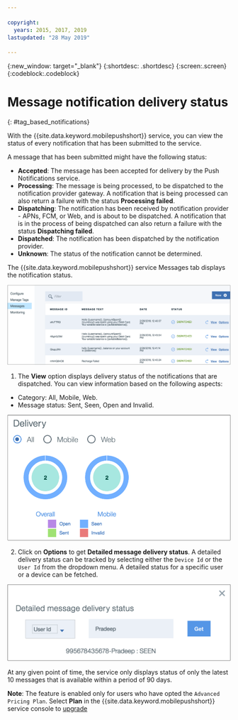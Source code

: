 ```yaml
---

copyright:
  years: 2015, 2017, 2019
lastupdated: "28 May 2019"

---
```


{:new_window: target="_blank"}
{:shortdesc: .shortdesc}
{:screen:.screen}
{:codeblock:.codeblock}

# Message notification delivery status
{: #tag_based_notifications}

With the {{site.data.keyword.mobilepushshort}} service, you can view the status of every notification that has been submitted to the service. 

A message that has been submitted might have the following status:

- **Accepted**: The message has been accepted for delivery by the Push Notifications service.
- **Processing**: The message is being processed, to be dispatched to the notification provider gateway. A notification that is being processed can also return a failure with the status **Processing failed**.
- **Dispatching**: The notification has been received by notification provider - APNs, FCM, or Web, and is about to be dispatched. A notification that is in the process of being dispatched can also return a failure with the status **Dispatching failed**.
- **Dispatched**: The notification has been dispatched by the notification provider.
- **Unknown**: The status of the notification cannot be determined.

The {{site.data.keyword.mobilepushshort}} service Messages tab displays the notification status.

![notifications status](images/notification_status_new.png)

1. The **View** option displays delivery status of the notifications that are dispatched. You can view information based on the following aspects:

 - Category: All, Mobile, Web<!---and HTTP--->.
 - Message status: Sent, Seen, Open and Invalid. 

![notifications status](images/message_delivery_status_new.png)

2. Click on **Options** to get **Detailed message delivery status**.  A detailed delivery status can be tracked by selecting either the `Device Id` or the `User Id` from the dropdown menu. A detailed status for a specific user or a device can be fetched.

![detailed status](images/detailed_message_delivery.png)


At any given point of time, the service only displays status of only the latest 10 messages that is available within a period of 90 days.

**Note**: The feature is enabled only for users who have opted the `Advanced Pricing Plan`. Select **Plan** in the {{site.data.keyword.mobilepushshort}} service console to [upgrade](https://cloud.ibm.com/docs/account?topic=account-changing)
